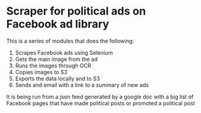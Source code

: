 # Scraper for political ads on Facebook ad library

This is a series of modules that does the following:

1) Scrapes Facebook ads using Selenium
2) Gets the main image from the ad
2) Runs the images through OCR 
3) Copies images to S3
4) Exports the data locally and to S3
5) Sends and email with a link to a summary of new ads

It is being run from a json feed generated by a google doc with a big list of Facebook pages that have made political posts or promoted a political post
